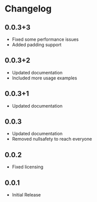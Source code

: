 # Changelog

## 0.0.3+3

* Fixed some performance issues
* Added padding support

## 0.0.3+2

* Updated documentation
* Included more usage examples

## 0.0.3+1

* Updated documentation

## 0.0.3

* Updated documentation
* Removed nullsafety to reach everyone

## 0.0.2

* Fixed licensing

## 0.0.1

* Initial Release
